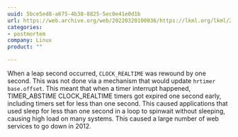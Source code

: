 ```yaml
---
uuid: 5bce5ed8-a675-4b38-8825-5ec0e41e0d1b
url: https://web.archive.org/web/20220320100036/https://lkml.org/lkml/2012/7/1/203
categories:
- postmortem
company: Linux
product: ""

---
```


When a leap second occurred, `CLOCK_REALTIME` was rewound by one second. This was not done via a mechanism that would update `hrtimer base.offset`. This meant that when a timer interrupt happened, TIMER_ABSTIME CLOCK_REALTIME timers got expired one second early, including timers set for less than one second. This caused applications that used sleep for less than one second in a loop to spinwait without sleeping, causing high load on many systems. This caused a large number of web services to go down in 2012.
